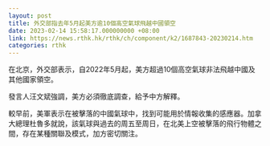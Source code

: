 ```yaml
---
layout: post
title: 外交部指去年5月起美方逾10個高空氣球飛越中國領空
date: 2023-02-14 15:58:17.000000000 +08:00
link: https://news.rthk.hk/rthk/ch/component/k2/1687843-20230214.htm
categories: rthk
---
```


在北京，外交部表示，自2022年5月起，美方超過10個高空氣球非法飛越中國及其他國家領空。

發言人汪文斌強調，美方必須徹底調查，給予中方解釋。

較早前，美軍表示在被擊落的中國氣球中，找到可能用於情報收集的感應器。加拿大總理杜魯多就說，該氣球與過去的周五至周日，在北美上空被擊落的飛行物體之間，存在某種關聯及模式，加方密切關注。
